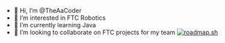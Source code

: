 - 👋 Hi, I’m @TheAaCoder
- 👀 I’m interested in FTC Robotics
- 🌱 I’m currently learning Java
- 💞️ I’m looking to collaborate on FTC projects for my team
[![roadmap.sh](https://roadmap.sh/card/tall/66da2045c46f68d0527a5fc9?variant=dark)](https://roadmap.sh)

<!---
TheAaCoder/TheAaCoder is a ✨ special ✨ repository because its `README.md` (this file) appears on your GitHub profile.
You can click the Preview link to take a look at your changes.
--->
